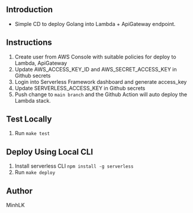 ## Introduction
- Simple CD to deploy Golang into Lambda + ApiGateway endpoint.

## Instructions
1. Create user from AWS Console with suitable policies for deploy to Lambda, ApiGateway
2. Update AWS_ACCESS_KEY_ID and AWS_SECRET_ACCESS_KEY in Github secrets
3. Login into Serverless Framework dashboard and generate access_key
4. Update SERVERLESS_ACCESS_KEY in Github secrets
5. Push change to `main branch` and the Github Action will auto deploy the Lambda stack.

## Test Locally
1. Run `make test`

## Deploy Using Local CLI
1. Install serverless CLI `npm install -g serverless`
2. Run `make deploy`

## Author
MinhLK
